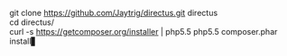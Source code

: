 git clone https://github.com/Jaytrig/directus.git directus  
cd directus/  
curl -s https://getcomposer.org/installer | php5.5
php5.5 composer.phar install▋
